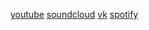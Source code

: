 [youtube](https://www.youtube.com/channel/UCFISXqb_pF0jmfkTEjFWyJw)
[soundcloud](https://soundcloud.com/ozornin)
[vk](https://vk.com/ozornin_music)
[spotify](https://open.spotify.com/user/ywfplq95qj26jd5vj6gpvdruf?si=hrxu76gZS4S7bDmplPyk6A)
